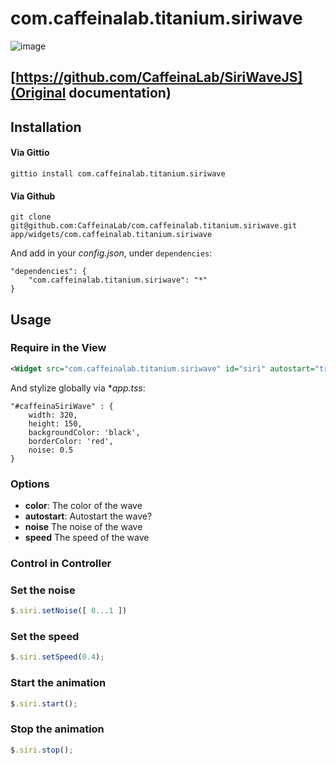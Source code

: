 com.caffeinalab.titanium.siriwave
=================================

![image](http://f.cl.ly/items/2q0I101D2t0p0W1Y0215/SWave.gif)

## [https://github.com/CaffeinaLab/SiriWaveJS](Original documentation)

## Installation

#### Via Gittio

```
gittio install com.caffeinalab.titanium.siriwave
```

#### Via Github

```
git clone git@github.com:CaffeinaLab/com.caffeinalab.titanium.siriwave.git app/widgets/com.caffeinalab.titanium.siriwave
```

And add in your *config.json*, under `dependencies`:

```
"dependencies": {
    "com.caffeinalab.titanium.siriwave": "*"
}
```

## Usage

### Require in the View

```xml
<Widget src="com.caffeinalab.titanium.siriwave" id="siri" autostart="true" noise="1" color="#fff" />
```

And stylize globally via **app.tss*:

```
"#caffeinaSiriWave" : {
	width: 320,
	height: 150,
	backgroundColor: 'black',
	borderColor: 'red',
	noise: 0.5
}
```

### Options

* **color**: The color of the wave
* **autostart**: Autostart the wave?
* **noise** The noise of the wave
* **speed** The speed of the wave


### Control in Controller

### Set the noise

```javascript
$.siri.setNoise([ 0...1 ])
```

### Set the speed

```javascript
$.siri.setSpeed(0.4);
```

### Start the animation

```javascript
$.siri.start();
```

### Stop the animation

```javascript
$.siri.stop();
```
